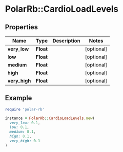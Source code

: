 # PolarRb::CardioLoadLevels

## Properties

| Name | Type | Description | Notes |
| ---- | ---- | ----------- | ----- |
| **very_low** | **Float** |  | [optional] |
| **low** | **Float** |  | [optional] |
| **medium** | **Float** |  | [optional] |
| **high** | **Float** |  | [optional] |
| **very_high** | **Float** |  | [optional] |

## Example

```ruby
require 'polar-rb'

instance = PolarRb::CardioLoadLevels.new(
  very_low: 0.1,
  low: 0.1,
  medium: 0.1,
  high: 0.1,
  very_high: 0.1
)
```

